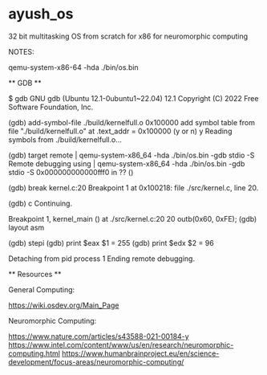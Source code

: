 # ayush_os
32 bit multitasking OS from scratch for x86 for neuromorphic computing

NOTES:

qemu-system-x86-64 -hda ./bin/os.bin

** GDB **

$ gdb
GNU gdb (Ubuntu 12.1-0ubuntu1~22.04) 12.1
Copyright (C) 2022 Free Software Foundation, Inc.

(gdb) add-symbol-file ./build/kernelfull.o  0x100000
add symbol table from file "./build/kernelfull.o" at
	.text_addr = 0x100000
(y or n) y
Reading symbols from ./build/kernelfull.o...

(gdb) target remote | qemu-system-x86_64 -hda ./bin/os.bin -gdb stdio -S
Remote debugging using | qemu-system-x86_64 -hda ./bin/os.bin -gdb stdio -S
0x000000000000fff0 in ?? ()

(gdb) break kernel.c:20
Breakpoint 1 at 0x100218: file ./src/kernel.c, line 20.

(gdb) c
Continuing.

Breakpoint 1, kernel_main () at ./src/kernel.c:20
20	    outb(0x60, 0xFE);
(gdb) layout asm

(gdb) stepi
(gdb) print $eax
$1 = 255
(gdb) print $edx
$2 = 96

Detaching from pid process 1
Ending remote debugging.

** Resources **


General Computing:

https://wiki.osdev.org/Main_Page

Neuromorphic Computing:

https://www.nature.com/articles/s43588-021-00184-y
https://www.intel.com/content/www/us/en/research/neuromorphic-computing.html
https://www.humanbrainproject.eu/en/science-development/focus-areas/neuromorphic-computing/










